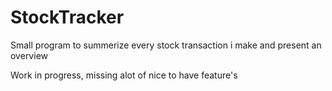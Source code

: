 # StockTracker
Small program to summerize every stock transaction i make and present an overview

Work in progress, missing alot of nice to have feature's
